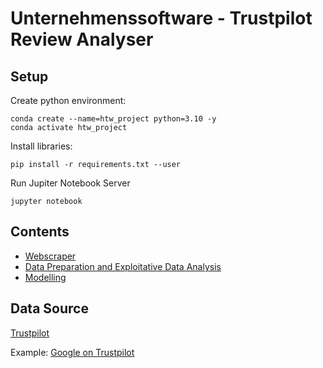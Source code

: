 # Unternehmenssoftware - Trustpilot Review Analyser

## Setup
Create python environment:
```shell
conda create --name=htw_project python=3.10 -y
conda activate htw_project
```
Install libraries:
```shell
pip install -r requirements.txt --user
```
Run Jupiter Notebook Server
```shell
jupyter notebook
```

## Contents
- [Webscraper](trustpilot.ipynb)
- [Data Preparation and Exploitative Data Analysis](data_preparation_eda.ipynb)
- [Modelling](sentiment_prediction.ipynb)

## Data Source
[Trustpilot](https://www.trustpilot.com/)

Example: [Google on Trustpilot](https://www.trustpilot.com/review/www.google.com)